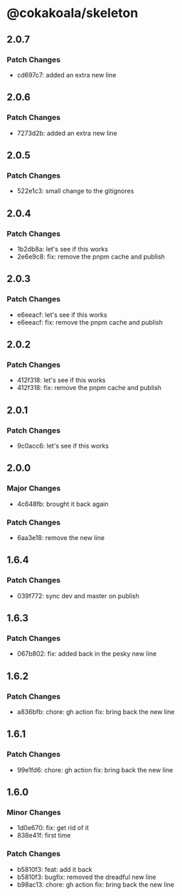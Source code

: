 # @cokakoala/skeleton

## 2.0.7

### Patch Changes

- cd697c7: added an extra new line

## 2.0.6

### Patch Changes

- 7273d2b: added an extra new line

## 2.0.5

### Patch Changes

- 522e1c3: small change to the gitignores

## 2.0.4

### Patch Changes

- 1b2db8a: let's see if this works
- 2e6e9c8: fix: remove the pnpm cache and publish

## 2.0.3

### Patch Changes

- e6eeacf: let's see if this works
- e6eeacf: fix: remove the pnpm cache and publish

## 2.0.2

### Patch Changes

- 412f318: let's see if this works
- 412f318: fix: remove the pnpm cache and publish

## 2.0.1

### Patch Changes

- 9c0acc6: let's see if this works

## 2.0.0

### Major Changes

- 4c648fb: brought it back again

### Patch Changes

- 6aa3e18: remove the new line

## 1.6.4

### Patch Changes

- 039f772: sync dev and master on publish

## 1.6.3

### Patch Changes

- 067b802: fix: added back in the pesky new line

## 1.6.2

### Patch Changes

- a836bfb: chore: gh action
  fix: bring back the new line

## 1.6.1

### Patch Changes

- 99e1fd6: chore: gh action
  fix: bring back the new line

## 1.6.0

### Minor Changes

- 1d0e670: fix: get rid of it
- 838e41f: first time

### Patch Changes

- b5810f3: feat: add it back
- b5810f3: bugfix: removed the dreadful new line
- b98ac13: chore: gh action
  fix: bring back the new line
